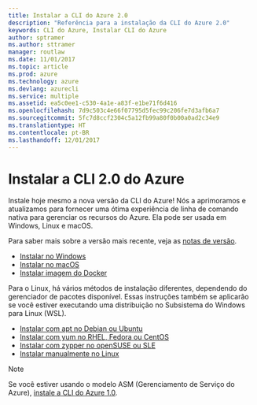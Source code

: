 ```yaml
---
title: Instalar a CLI do Azure 2.0
description: "Referência para a instalação da CLI do Azure 2.0"
keywords: CLI do Azure, Instalar CLI do Azure
author: sptramer
ms.author: sttramer
manager: routlaw
ms.date: 11/01/2017
ms.topic: article
ms.prod: azure
ms.technology: azure
ms.devlang: azurecli
ms.service: multiple
ms.assetid: ea5c0ee1-c530-4a1e-a83f-e1be71f6d416
ms.openlocfilehash: 7d9c503c4e66f07795d5fec99c206fe7d3afb6a7
ms.sourcegitcommit: 5fc7d8ccf2304c5a12fb99a80f0b00a0ad2c34e9
ms.translationtype: HT
ms.contentlocale: pt-BR
ms.lasthandoff: 12/01/2017
---
```

# <a name="install-azure-cli-20"></a>Instalar a CLI 2.0 do Azure

Instale hoje mesmo a nova versão da CLI do Azure!
Nós a aprimoramos e atualizamos para fornecer uma ótima experiência de linha de comando nativa para gerenciar os recursos do Azure.
Ela pode ser usada em Windows, Linux e macOS.

Para saber mais sobre a versão mais recente, veja as [notas de versão](release-notes-azure-cli.md).

* [Instalar no Windows](install-azure-cli-windows.md)
* [Instalar no macOS](install-azure-cli-macos.md)
* [Instalar imagem do Docker](install-azure-cli-docker.md)

Para o Linux, há vários métodos de instalação diferentes, dependendo do gerenciador de pacotes disponível. Essas instruções também se aplicarão se você estiver executando uma distribuição no Subsistema do Windows para Linux (WSL).

* [Instalar com apt no Debian ou Ubuntu](install-azure-cli-apt.md)
* [Instalar com yum no RHEL, Fedora ou CentOS](install-azure-cli-yum.md)
* [Instalar com zypper no openSUSE ou SLE](install-azure-cli-zypper.md)
* [Instalar manualmente no Linux](install-azure-cli-linux.md)

> [!NOTE]
> Se você estiver usando o modelo ASM (Gerenciamento de Serviço do Azure), [instale a CLI do Azure 1.0](/azure/cli-install-nodejs).

